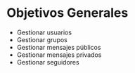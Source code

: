 Objetivos Generales
===================

*   Gestionar usuarios
*   Gestionar grupos
*   Gestionar mensajes públicos
*   Gestionar mensajes privados
*   Gestionar seguidores
